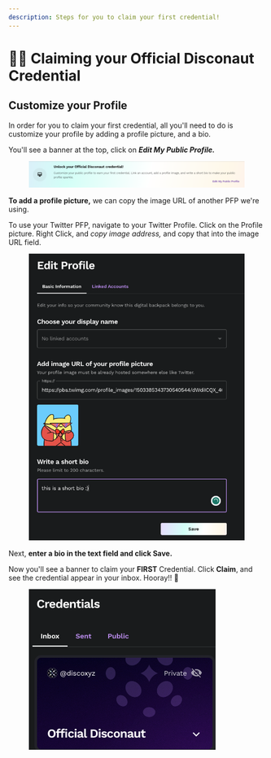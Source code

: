 ```yaml
---
description: Steps for you to claim your first credential!
---
```


# 🧑🚀 Claiming your Official Disconaut Credential

## Customize your Profile

In order for you to claim your first credential, all you'll need to do is customize your profile by adding a profile picture, and a bio.

You'll see a banner at the top, click on _**Edit My Public Profile.**_

<figure><img src="../.gitbook/assets/Screen Shot 2023-05-31 at 12.35.40 PM.png" alt=""><figcaption></figcaption></figure>

**To add a profile picture,** we can copy the image URL of another PFP we're using.&#x20;

To use your Twitter PFP, navigate to your Twitter Profile. Click on the Profile picture. Right Click, and _copy image address,_ and copy that into the image URL field.



<figure><img src="../.gitbook/assets/Screen Shot 2023-05-31 at 12.40.19 PM.png" alt=""><figcaption></figcaption></figure>

Next, **enter a bio in the text field and click Save.**&#x20;

Now you'll see a banner to claim your **FIRST** Credential.  Click **Claim**, and see the credential appear in your inbox. Hooray!! :tada:

<figure><img src="../.gitbook/assets/Screen Shot 2023-05-31 at 12.41.51 PM.png" alt=""><figcaption></figcaption></figure>

